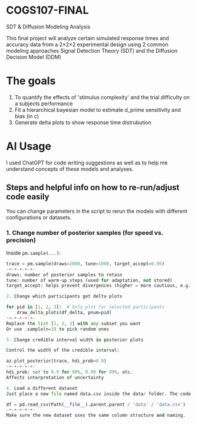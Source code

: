 # COGS107-FINAL

SDT & Diffusion Modeling Analysis

This final project will analyze certain simulated response times and accuracy data from a 2×2×2 experimental design using 2 common modeling approaches Signal Detection Theory (SDT) and the Diffusion Decision Model (DDM)

# The goals
1. To quantify the effects of 'stimulus complexity' and the trial difficulty on a subjects performance
2. Fit a hierarchical bayesian model to estimate d_prime sensitivity and bias (in c)
3. Generate delta plots to show response time distrubution 

# AI Usage
I used ChatGPT for code writing suggestions as well as to help me understand concepts of these models and analyses. 



## Steps and helpful info on how to re-run/adjust code easily

You can change parameters in the script to rerun the models with different configurations or datasets.

### 1. Change number of posterior samples (for speed vs. precision)
Inside `pm.sample(...)`:
```python
trace = pm.sample(draws=2000, tune=1000, target_accept=0.95)
-+-+-+-+-+-
draws: number of posterior samples to retain
tune: number of warm-up steps (used for adaptation, not stored)
target_accept: helps prevent divergences (higher = more cautious, e.g., 0.95)

2. Change which participants get delta plots

for pid in [1, 2, 3]:  # Only plot for selected participants
    draw_delta_plots(df_delta, pnum=pid)
-+-+-+-+-+-
Replace the list [1, 2, 3] with any subset you want
Or use .sample(n=3) to pick random ones

3. Change credible interval width in posterior plots

Control the width of the credible interval:

az.plot_posterior(trace, hdi_prob=0.9)
-+-+-+-+-+-
hdi_prob: set to 0.9 for 90%, 0.99 for 99%, etc.
Affects interpretation of uncertainty

4. Load a different dataset
Just place a new file named data.csv inside the data/ folder. The code automatically reads:

df = pd.read_csv(Path(__file__).parent.parent / 'data' / 'data.csv')
-+-+-+-+-+-
Make sure the new dataset uses the same column structure and naming.